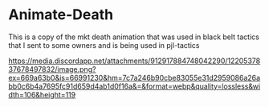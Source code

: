 # Animate-Death
This is a copy of the mkt death animation that was used in black belt tactics that I sent to some owners and is being used in pjl-tactics

https://media.discordapp.net/attachments/912917884748042290/1220537837678497832/image.png?ex=669a63b0&is=66991230&hm=7c7a246b90cbe83055e31d2959086a26abb0c6b4a7695fc91d659d4ab1d0f16a&=&format=webp&quality=lossless&width=106&height=119
